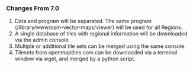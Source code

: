 ### Changes From 7.0
1. Data and program will be separated. The same program (/library/www/osm-vector-maps/viewer) will be used for all Regions.
2. A single database of tiles with regional information will be downloaded via the admin console.
2. Multiple or additional tile sets can be merged using the same console.
3. Tilesets from openmaptiles.com can be downloaded via a terminal window via wget, and merged by a python script.
